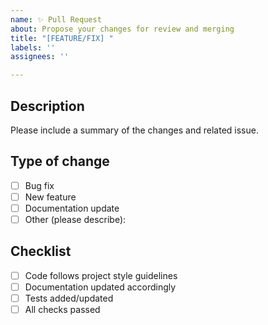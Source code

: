 ```yaml
---
name: ✨ Pull Request
about: Propose your changes for review and merging
title: "[FEATURE/FIX] "
labels: ''
assignees: ''

---
```


## Description

Please include a summary of the changes and related issue.

## Type of change

- [ ] Bug fix
- [ ] New feature
- [ ] Documentation update
- [ ] Other (please describe):

## Checklist

- [ ] Code follows project style guidelines  
- [ ] Documentation updated accordingly  
- [ ] Tests added/updated  
- [ ] All checks passed
